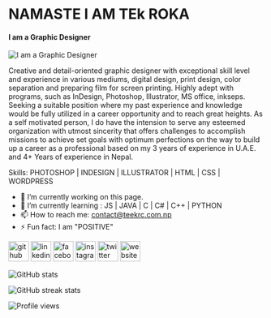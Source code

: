 # NAMASTE I AM TEk ROKA
#### I am a Graphic Designer
![I am a Graphic Designer](https://pbs.twimg.com/profile_banners/1223608734942998529/1659785060/1500x500)

Creative and detail-oriented graphic designer with exceptional skill level and experience in various mediums, digital design, print design, color separation and preparing film for screen printing. Highly adept with programs, such as InDesign, Photoshop, Illustrator, MS office, inkseps. Seeking a suitable position where my past experience and knowledge would be fully utilized in a career opportunity and to reach great heights. As a self motivated person, I do have the intension to serve any esteemed organization with utmost sincerity that offers challenges to accomplish missions to achieve set goals with optimum perfections on the way to build up a career as a professional based on my 3 years of experience in U.A.E. and 4+ Years of experience in Nepal.

Skills: PHOTOSHOP | INDESIGN | ILLUSTRATOR | HTML | CSS | WORDPRESS

- 🔭 I’m currently working on this page. 
- 🌱 I’m currently learning : JS | JAVA | C | C# | C++ | PYTHON 
- 📫 How to reach me: contact@teekrc.com.np 
- ⚡ Fun fact: I am "POSITIVE" 


[<img src='https://cdn.jsdelivr.net/npm/simple-icons@3.0.1/icons/github.svg' alt='github' height='40'>](https://github.com/tekroka)  [<img src='https://cdn.jsdelivr.net/npm/simple-icons@3.0.1/icons/linkedin.svg' alt='linkedin' height='40'>](https://www.linkedin.com/in/tekroka/)  [<img src='https://cdn.jsdelivr.net/npm/simple-icons@3.0.1/icons/facebook.svg' alt='facebook' height='40'>](https://www.facebook.com/thisisteekrc)  [<img src='https://cdn.jsdelivr.net/npm/simple-icons@3.0.1/icons/instagram.svg' alt='instagram' height='40'>](https://www.instagram.com/thisisteekrc/)  [<img src='https://cdn.jsdelivr.net/npm/simple-icons@3.0.1/icons/twitter.svg' alt='twitter' height='40'>](https://twitter.com/theteekroka)  [<img src='https://cdn.jsdelivr.net/npm/simple-icons@3.0.1/icons/icloud.svg' alt='website' height='40'>](www.teekrc.com.np)  

![GitHub stats](https://github-readme-stats.vercel.app/api?username=tekroka&show_icons=true)  

![GitHub streak stats](https://streak-stats.demolab.com/?user=tekroka)  

![Profile views](https://gpvc.arturio.dev/tekroka)  
